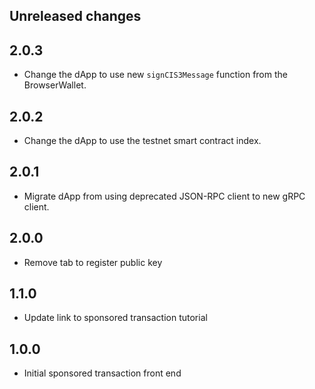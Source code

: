 ## Unreleased changes

## 2.0.3

-   Change the dApp to use new `signCIS3Message` function from the BrowserWallet.

## 2.0.2

-   Change the dApp to use the testnet smart contract index.

## 2.0.1

-   Migrate dApp from using deprecated JSON-RPC client to new gRPC client.

## 2.0.0

-   Remove tab to register public key

## 1.1.0

-   Update link to sponsored transaction tutorial

## 1.0.0

-   Initial sponsored transaction front end
